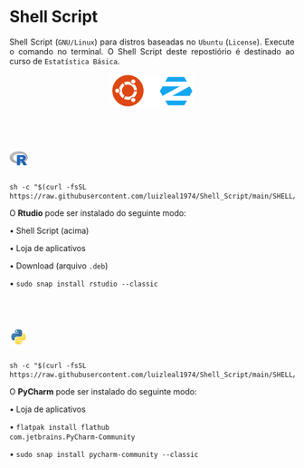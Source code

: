 # Shell Script

<p align="justify">Shell Script (<code>GNU/Linux</code>) para distros baseadas no <code>Ubuntu</code> (<a style="text-decoration:none" target='_blank' rel='noopener noreferrer' href='https://github.com/luizleal1974/Shell_Script/blob/main/LICENSE/LICENSE.md'><code>License</code></a>). Execute o comando no terminal. O Shell Script deste repostiório é destinado ao curso de <a style="text-decoration:none" target='_blank' rel='noopener noreferrer' href='https://gitlab.com/luizleal1974/curso-de-estatistica'><code>Estatística Básica</code></a>.</p>

<p align="center">
<img src="/Ubuntu_Zorin_OS.png"/>
</p>

</br>

# <img height="32" src="https://raw.githubusercontent.com/devicons/devicon/master/icons/r/r-original.svg" alt="r">

```
sh -c "$(curl -fsSL https://raw.githubusercontent.com/luizleal1974/Shell_Script/main/SHELL/bstatR.sh)"
```
O <b>Rtudio</b> pode ser instalado do seguinte modo:

&#x2022; Shell Script (acima)

&#x2022; Loja de aplicativos

&#x2022; <a style="text-decoration:none" target='_blank' rel='noopener noreferrer' href='https://posit.co/download/rstudio-desktop/'>Download</a> (arquivo <code>.deb</code>)

&#x2022; <code>sudo snap install rstudio --classic</code>

</br>

# <img height="32" src="https://raw.githubusercontent.com/devicons/devicon/master/icons/python/python-original.svg" alt="r">

```
sh -c "$(curl -fsSL https://raw.githubusercontent.com/luizleal1974/Shell_Script/main/SHELL/bstatPy.sh)"
```

O <b>PyCharm</b> pode ser instalado do seguinte modo:

&#x2022; Loja de aplicativos

&#x2022; <code>flatpak install flathub com.jetbrains.PyCharm-Community</code>

&#x2022; <code>sudo snap install pycharm-community --classic</code>

</br>
